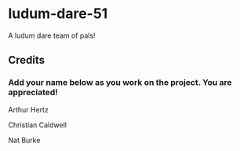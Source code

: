 # ludum-dare-51

A ludum dare team of pals!

## Credits

### Add your name below as you work on the project. You are appreciated!

Arthur Hertz

Christian Caldwell

Nat Burke
